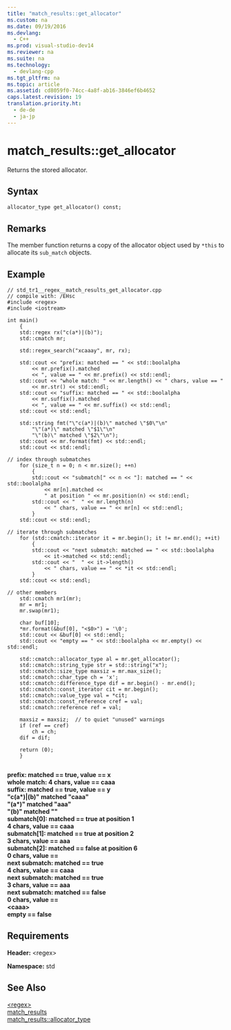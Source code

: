 ```yaml
---
title: "match_results::get_allocator"
ms.custom: na
ms.date: 09/19/2016
ms.devlang: 
  - C++
ms.prod: visual-studio-dev14
ms.reviewer: na
ms.suite: na
ms.technology: 
  - devlang-cpp
ms.tgt_pltfrm: na
ms.topic: article
ms.assetid: cd8059f0-74cc-4a8f-ab16-3846ef6b4652
caps.latest.revision: 19
translation.priority.ht: 
  - de-de
  - ja-jp
---
```

# match_results::get_allocator
Returns the stored allocator.  
  
## Syntax  
  
```  
allocator_type get_allocator() const;  
```  
  
## Remarks  
 The member function returns a copy of the allocator object used by `*this` to allocate its `sub_match` objects.  
  
## Example  
  
```  
// std_tr1__regex__match_results_get_allocator.cpp   
// compile with: /EHsc   
#include <regex>   
#include <iostream>   
  
int main()   
    {   
    std::regex rx("c(a*)|(b)");   
    std::cmatch mr;   
  
    std::regex_search("xcaaay", mr, rx);   
  
    std::cout << "prefix: matched == " << std::boolalpha   
        << mr.prefix().matched   
        << ", value == " << mr.prefix() << std::endl;   
    std::cout << "whole match: " << mr.length() << " chars, value == "   
        << mr.str() << std::endl;   
    std::cout << "suffix: matched == " << std::boolalpha   
        << mr.suffix().matched   
        << ", value == " << mr.suffix() << std::endl;   
    std::cout << std::endl;   
  
    std::string fmt("\"c(a*)|(b)\" matched \"$0\"\n"   
        "\"(a*)\" matched \"$1\"\n"   
        "\"(b)\" matched \"$2\"\n");   
    std::cout << mr.format(fmt) << std::endl;   
    std::cout << std::endl;   
  
// index through submatches   
    for (size_t n = 0; n < mr.size(); ++n)   
        {   
        std::cout << "submatch[" << n << "]: matched == " << std::boolalpha   
            << mr[n].matched <<   
            " at position " << mr.position(n) << std::endl;   
        std::cout << "  " << mr.length(n)   
            << " chars, value == " << mr[n] << std::endl;   
        }   
    std::cout << std::endl;   
  
// iterate through submatches   
    for (std::cmatch::iterator it = mr.begin(); it != mr.end(); ++it)   
        {   
        std::cout << "next submatch: matched == " << std::boolalpha   
            << it->matched << std::endl;   
        std::cout << "  " << it->length()   
            << " chars, value == " << *it << std::endl;   
        }   
    std::cout << std::endl;   
  
// other members   
    std::cmatch mr1(mr);   
    mr = mr1;   
    mr.swap(mr1);   
  
    char buf[10];   
    *mr.format(&buf[0], "<$0>") = '\0';   
    std::cout << &buf[0] << std::endl;   
    std::cout << "empty == " << std::boolalpha << mr.empty() << std::endl;   
  
    std::cmatch::allocator_type al = mr.get_allocator();   
    std::cmatch::string_type str = std::string("x");   
    std::cmatch::size_type maxsiz = mr.max_size();   
    std::cmatch::char_type ch = 'x';   
    std::cmatch::difference_type dif = mr.begin() - mr.end();   
    std::cmatch::const_iterator cit = mr.begin();   
    std::cmatch::value_type val = *cit;   
    std::cmatch::const_reference cref = val;   
    std::cmatch::reference ref = val;   
  
    maxsiz = maxsiz;  // to quiet "unused" warnings   
    if (ref == cref)   
        ch = ch;   
    dif = dif;   
  
    return (0);   
    }  
  
```  
  
 **prefix: matched == true, value == x**  
**whole match: 4 chars, value == caaa**  
**suffix: matched == true, value == y**  
**"c(a\*)&#124;(b)" matched "caaa"**  
**"(a\*)" matched "aaa"**  
**"(b)" matched ""**  
**submatch[0]: matched == true at position 1**  
 **4 chars, value == caaa**  
**submatch[1]: matched == true at position 2**  
 **3 chars, value == aaa**  
**submatch[2]: matched == false at position 6**  
 **0 chars, value ==**   
**next submatch: matched == true**  
 **4 chars, value == caaa**  
**next submatch: matched == true**  
 **3 chars, value == aaa**  
**next submatch: matched == false**  
 **0 chars, value ==**   
**<caaa\>**  
**empty == false**   
## Requirements  
 **Header:** <regex\>  
  
 **Namespace:** std  
  
## See Also  
 [<regex\>](../vs140/-regex-.md)   
 [match_results](../vs140/match_results-Class.md)   
 [match_results::allocator_type](../vs140/match_results--allocator_type.md)